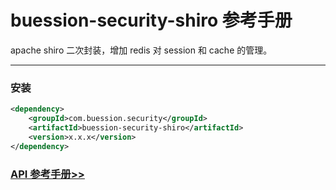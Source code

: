 # buession-security-shiro 参考手册


apache shiro 二次封装，增加 redis 对 session 和 cache 的管理。


---


### 安装

```xml
<dependency>
    <groupId>com.buession.security</groupId>
    <artifactId>buession-security-shiro</artifactId>
    <version>x.x.x</version>
</dependency>
```


### [API 参考手册>>](https://javadoc.io/doc/com.buession.security/buession-security-shiro/2.0.2/index.html)